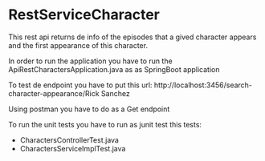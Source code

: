 # RestServiceCharacter

This rest api returns de info of the episodes that a gived character appears and the first appearance of this character. 

In order to run the application you have to run the ApiRestCharactersApplication.java as as SpringBoot application

To test de endpoint you have to put this url: http://localhost:3456/search-character-appearance/Rick Sanchez

Using postman you have to do as a Get endpoint

To run the unit tests you have to run as junit test this tests:

- CharactersControllerTest.java
- CharactersServiceImplTest.java


